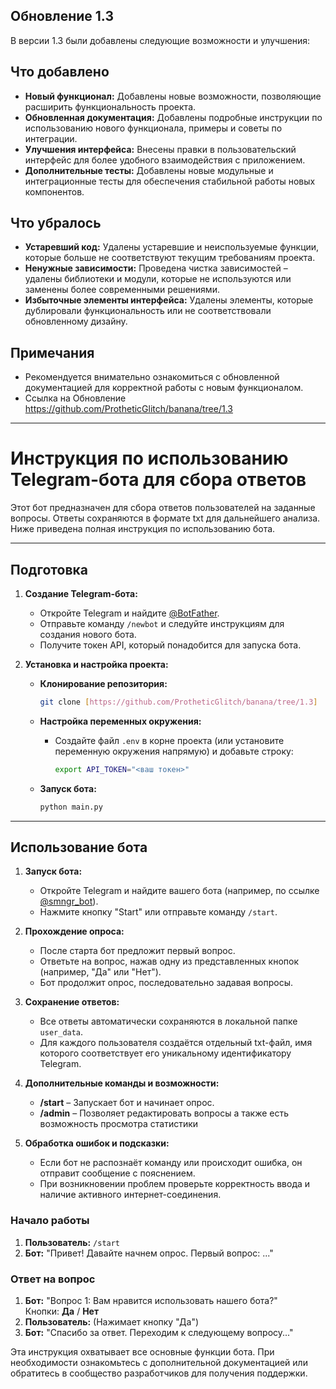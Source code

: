 ## Обновление 1.3

В версии 1.3 были добавлены следующие возможности и улучшения:

## Что добавлено
- **Новый функционал:** Добавлены новые возможности, позволяющие расширить функциональность проекта.
- **Обновленная документация:** Добавлены подробные инструкции по использованию нового функционала, примеры и советы по интеграции.
- **Улучшения интерфейса:** Внесены правки в пользовательский интерфейс для более удобного взаимодействия с приложением.
- **Дополнительные тесты:** Добавлены новые модульные и интеграционные тесты для обеспечения стабильной работы новых компонентов.

## Что убралось
- **Устаревший код:** Удалены устаревшие и неиспользуемые функции, которые больше не соответствуют текущим требованиям проекта.
- **Ненужные зависимости:** Проведена чистка зависимостей – удалены библиотеки и модули, которые не используются или заменены более современными решениями.
- **Избыточные элементы интерфейса:** Удалены элементы, которые дублировали функциональность или не соответствовали обновленному дизайну.

## Примечания
- Рекомендуется внимательно ознакомиться с обновленной документацией для корректной работы с новым функционалом.
- Ссылка на Обновление https://github.com/ProtheticGlitch/banana/tree/1.3

---

# Инструкция по использованию Telegram-бота для сбора ответов

Этот бот предназначен для сбора ответов пользователей на заданные вопросы. Ответы сохраняются в формате txt для дальнейшего анализа. Ниже приведена полная инструкция по использованию бота.

---

## Подготовка

1. **Создание Telegram-бота:**
   - Откройте Telegram и найдите [@BotFather](https://t.me/BotFather).
   - Отправьте команду `/newbot` и следуйте инструкциям для создания нового бота.
   - Получите токен API, который понадобится для запуска бота.

2. **Установка и настройка проекта:**
   - **Клонирование репозитория:**

     ```bash
     git clone [https://github.com/ProtheticGlitch/banana/tree/1.3]
     ```

   - **Настройка переменных окружения:**
     - Создайте файл `.env` в корне проекта (или установите переменную окружения напрямую) и добавьте строку:

       ```bash
       export API_TOKEN="<ваш токен>"
       ```

   - **Запуск бота:**

     ```bash
     python main.py
     ```

---

## Использование бота

1. **Запуск бота:**
   - Откройте Telegram и найдите вашего бота (например, по ссылке [@smngr_bot](https://t.me/smngr_bot)).
   - Нажмите кнопку "Start" или отправьте команду `/start`.

2. **Прохождение опроса:**
   - После старта бот предложит первый вопрос.
   - Ответьте на вопрос, нажав одну из представленных кнопок (например, "Да" или "Нет").
   - Бот продолжит опрос, последовательно задавая вопросы.

3. **Сохранение ответов:**
   - Все ответы автоматически сохраняются в локальной папке `user_data`.
   - Для каждого пользователя создаётся отдельный txt-файл, имя которого соответствует его уникальному идентификатору Telegram.

4. **Дополнительные команды и возможности:**
   - **/start** – Запускает бот и начинает опрос.
   - **/admin** – Позволяет редактировать вопросы а также есть возможность просмотра статистики

5. **Обработка ошибок и подсказки:**
   - Если бот не распознаёт команду или происходит ошибка, он отправит сообщение с пояснением.
   - При возникновении проблем проверьте корректность ввода и наличие активного интернет-соединения.

### Начало работы

1. **Пользователь:** `/start`
2. **Бот:** "Привет! Давайте начнем опрос. Первый вопрос: ..."

### Ответ на вопрос

1. **Бот:** "Вопрос 1: Вам нравится использовать нашего бота?"  
   Кнопки: **Да** / **Нет**
2. **Пользователь:** (Нажимает кнопку "Да")
3. **Бот:** "Спасибо за ответ. Переходим к следующему вопросу..."

Эта инструкция охватывает все основные функции бота. При необходимости ознакомьтесь с дополнительной документацией или обратитесь в сообщество разработчиков для получения поддержки.
